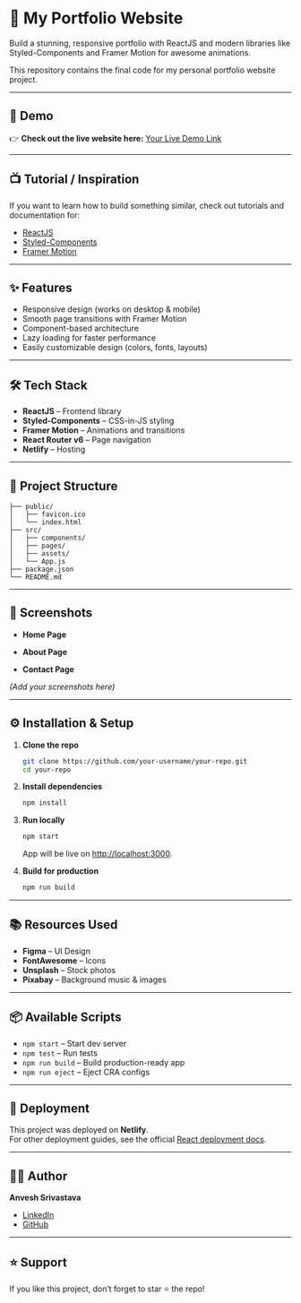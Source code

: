 # 🚀 My Portfolio Website

Build a stunning, responsive portfolio with ReactJS and modern libraries like Styled-Components and Framer Motion for awesome animations.

This repository contains the final code for my personal portfolio website project.

---

## 🔗 Demo

👉 **Check out the live website here:** [Your Live Demo Link](#)

---

## 📺 Tutorial / Inspiration

If you want to learn how to build something similar, check out tutorials and documentation for:

- [ReactJS](https://reactjs.org/)
- [Styled-Components](https://styled-components.com/)
- [Framer Motion](https://www.framer.com/motion/)

---

## ✨ Features

- Responsive design (works on desktop & mobile)
- Smooth page transitions with Framer Motion
- Component-based architecture
- Lazy loading for faster performance
- Easily customizable design (colors, fonts, layouts)

---

## 🛠️ Tech Stack

- **ReactJS** – Frontend library
- **Styled-Components** – CSS-in-JS styling
- **Framer Motion** – Animations and transitions
- **React Router v6** – Page navigation
- **Netlify** – Hosting

---

## 📂 Project Structure

```
├── public/
│   ├── favicon.ico
│   └── index.html
├── src/
│   ├── components/
│   ├── pages/
│   ├── assets/
│   └── App.js
├── package.json
└── README.md
```

---

## 📸 Screenshots

- **Home Page**

- **About Page**

- **Contact Page**

*(Add your screenshots here)*

---

## ⚙️ Installation & Setup

1. **Clone the repo**
    ```sh
    git clone https://github.com/your-username/your-repo.git
    cd your-repo
    ```

2. **Install dependencies**
    ```sh
    npm install
    ```

3. **Run locally**
    ```sh
    npm start
    ```
    App will be live on [http://localhost:3000](http://localhost:3000).

4. **Build for production**
    ```sh
    npm run build
    ```

---

## 📚 Resources Used

- **Figma** – UI Design
- **FontAwesome** – Icons
- **Unsplash** – Stock photos
- **Pixabay** – Background music & images

---

## 📦 Available Scripts

- `npm start` – Start dev server
- `npm test` – Run tests
- `npm run build` – Build production-ready app
- `npm run eject` – Eject CRA configs

---

## 🚀 Deployment

This project was deployed on **Netlify**.  
For other deployment guides, see the official [React deployment docs](https://facebook.github.io/create-react-app/docs/deployment).

---

## 👨‍💻 Author

**Anvesh Srivastava**

- [LinkedIn](#)
- [GitHub](#)

---

## ⭐ Support

If you like this project, don’t forget to star ⭐ the repo!